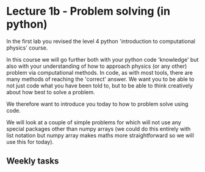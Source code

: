 # Lecture 1b - Problem solving (in python)

In the first lab you revised the level 4 python 'introduction to computational physics' course. 

In this course we will go further both with your python code 'knowledge' but also with your understanding of how to approach physics (or any other) problem via computational methods. In code, as with most tools, there are many methods of reaching the 'correct' answer.  We want you to be able to not just code what you have been told to, but to be able to think creatively about how best to solve a problem. 

We therefore want to introduce you today to how to problem solve using code.

We will look at a couple of simple problems for which will not use any special packages other than numpy arrays (we could do this entirely with list notation but numpy array makes maths more straightforward so we will use this for today).

## Weekly tasks

```{tableofcontents}
```

